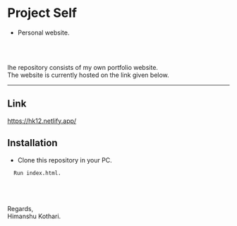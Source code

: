 

# Project Self

* Personal website.

<br/>
<br/>

Ihe repository consists of my own portfolio website.<br/>
The website is currently hosted on the link given below.

<hr/>

## Link

<a href="https://hk12.netlify.app/">https://hk12.netlify.app/</a>


## Installation

* Clone this repository in your PC.

```bash
  Run index.html.
```
<br/>
<br/><br/>
Regards,<br/>
Himanshu Kothari.
